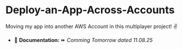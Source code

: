 # Deploy-an-App-Across-Accounts
Moving my app into another AWS Account in this multiplayer project! ✌️

* 🔗 **Documentation:**  ⏩  *Comming Tomorrow dated 11.08.25*
<!-- 
  * [Documentation](mega.link) – Documentations Name -->
